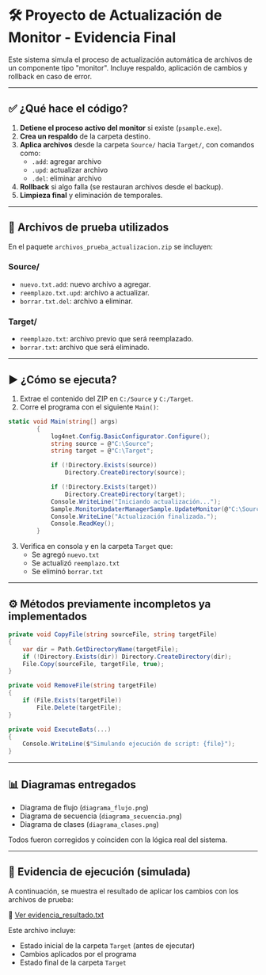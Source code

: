 ﻿# 🛠️ Proyecto de Actualización de Monitor - Evidencia Final

Este sistema simula el proceso de actualización automática de archivos de un componente tipo "monitor". Incluye respaldo, aplicación de cambios y rollback en caso de error.

---

## ✅ ¿Qué hace el código?

1. **Detiene el proceso activo del monitor** si existe (`psample.exe`).
2. **Crea un respaldo** de la carpeta destino.
3. **Aplica archivos** desde la carpeta `Source/` hacia `Target/`, con comandos como:
   - `.add`: agregar archivo
   - `.upd`: actualizar archivo
   - `.del`: eliminar archivo
4. **Rollback** si algo falla (se restauran archivos desde el backup).
5. **Limpieza final** y eliminación de temporales.

---

## 📂 Archivos de prueba utilizados

En el paquete `archivos_prueba_actualizacion.zip` se incluyen:

### Source/
- `nuevo.txt.add`: nuevo archivo a agregar.
- `reemplazo.txt.upd`: archivo a actualizar.
- `borrar.txt.del`: archivo a eliminar.

### Target/
- `reemplazo.txt`: archivo previo que será reemplazado.
- `borrar.txt`: archivo que será eliminado.

---

## ▶️ ¿Cómo se ejecuta?

1. Extrae el contenido del ZIP en `C:/Source` y `C:/Target`.
2. Corre el programa con el siguiente `Main()`:

```csharp
static void Main(string[] args)
        {
            log4net.Config.BasicConfigurator.Configure();
            string source = @"C:\Source";
            string target = @"C:\Target";

            if (!Directory.Exists(source))
                Directory.CreateDirectory(source);

            if (!Directory.Exists(target))
                Directory.CreateDirectory(target);
            Console.WriteLine("Iniciando actualización...");
            Sample.MonitorUpdaterManagerSample.UpdateMonitor(@"C:\Source", @"C:\Target", "1.0.0");
            Console.WriteLine("Actualización finalizada.");
            Console.ReadKey();
        }
```

3. Verifica en consola y en la carpeta `Target` que:
   - Se agregó `nuevo.txt`
   - Se actualizó `reemplazo.txt`
   - Se eliminó `borrar.txt`

---

## ⚙️ Métodos previamente incompletos ya implementados

```csharp
private void CopyFile(string sourceFile, string targetFile)
{
    var dir = Path.GetDirectoryName(targetFile);
    if (!Directory.Exists(dir)) Directory.CreateDirectory(dir);
    File.Copy(sourceFile, targetFile, true);
}

private void RemoveFile(string targetFile)
{
    if (File.Exists(targetFile))
        File.Delete(targetFile);
}

private void ExecuteBats(...) 
{
    Console.WriteLine($"Simulando ejecución de script: {file}");
}
```

---

## 📊 Diagramas entregados

- Diagrama de flujo (`diagrama_flujo.png`)
- Diagrama de secuencia (`diagrama_secuencia.png`)
- Diagrama de clases (`diagrama_clases.png`)

Todos fueron corregidos y coinciden con la lógica real del sistema.

---

## 🧪 Evidencia de ejecución (simulada)

A continuación, se muestra el resultado de aplicar los cambios con los archivos de prueba:

📄 [Ver evidencia_resultado.txt](evidencia_resultado.txt)

Este archivo incluye:

- Estado inicial de la carpeta `Target` (antes de ejecutar)
- Cambios aplicados por el programa
- Estado final de la carpeta `Target`

